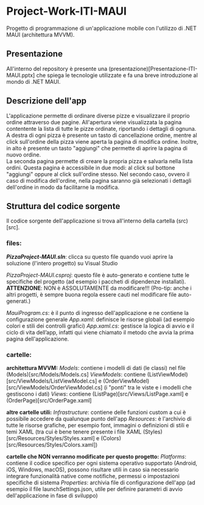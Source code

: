 # Project-Work-ITI-MAUI
Progetto di programmazione di un'applicazione mobile con l'utilizzo di .NET MAUI (architettura MVVM).

## Presentazione 
All'interno del repository è presente una (presentazione)[Presentazione-ITI-MAUI.pptx] che spiega le tecnologie utilizzate e fa una breve introduzione al mondo di .NET MAUI. 

## Descrizione dell'app
L'applicazione permette di ordinare diverse pizze e visualizzare il proprio ordine attraverso due pagine. 
All'apertura viene visualizzata la pagina contentente la lista di tutte le pizze ordinate, riportando i dettagli di ognuna. A destra di ogni pizza è presente un tasto di cancellazione ordine, mentre al click sull'ordine della pizza viene aperta la pagina di modifica ordine. Inoltre, in alto è presente un tasto "aggiungi" che permette di aprire la pagina di nuovo ordine.   
La seconda pagina permette di creare la propria pizza e salvarla nella lista ordini. Questa pagina è accessibile in due modi: al click sul bottone "aggiungi" oppure al click sull'ordine stesso. Nel secondo caso, ovvero il caso di modifica dell'ordine, nella pagina saranno già selezionati i dettagli dell'ordine in modo da facilitarne la modifica.

## Struttura del codice sorgente
Il codice sorgente dell'applicazione si trova all'interno della cartella (src)[src]. 

### files:

**_PizzaProject-MAUI.sln_**: clicca su questo file quando vuoi aprire la soluzione (l'intero progetto) su Visual Studio  

*PizzaProject-MAUI.csproj*: questo file è auto-generato e contiene tutte le specifiche del progetto (ad esempio i paccheti di dipendenze installati). **ATTENZIONE**: NON è ASSOLUTAMENTE da modificare!!! (Pro-tip: anche i altri progetti, è sempre buona regola essere cauti nel modificare file auto-generati.)

*MauiProgram.cs*: è il punto di ingresso dell'applicazione e ne contiene la configurazione generale 
*App.xaml*: definisce le risorse globali (ad esempio colori e stili dei controlli grafici) 
*App.xaml.cs*: gestisce la logica di avvio e il ciclo di vita dell’app, infatti qui viene chiamato il metodo che avvia la prima pagina dell'applicazione.

### cartelle:

**architettura MVVM:** 
*Models*: contiene i modelli di dati (le classi) nel file (Models)[src/Models/Models.cs]
*ViewModels*: contiene (ListViewModel)[src/ViewModels/ListViewModel.cs] e (OrderViewModel)[src/ViewModels/OrderViewModel.cs] (i "ponti" tra le viste e i modelli che gestiscono i dati)
*Views*: contiene (ListPage)[src/Views/ListPage.xaml] e (OrderPage)[src/OrderPage.xaml]

**altre cartelle utili:**
*Infrastructure*: contiene delle funzioni custom a cui è possibile accedere da qualunque punto dell'app 
*Resources*: è l'archivio di tutte le risorse grafiche, per esempio font, immagini o definizioni di stili e temi XAML (tra cui è bene tenere presente i file XAML (Styles)[src/Resources/Styles/Styles.xaml] e (Colors)[src/Resources/Styles/Colors.xaml])

**cartelle che NON verranno modificate per questo progetto:**
*Platforms*: contiene il codice specifico per ogni sistema operativo supportato (Android, iOS, Windows, macOS), possono risultare utili in caso sia necessario integrare funzionalità native come notifiche, permessi o impostazioni specifiche di sistema
*Properties*: archivia file di configurazione dell'app (ad esempio il file launchSettings.json, utile per definire parametri di avvio dell'applicazione in fase di sviluppo)




